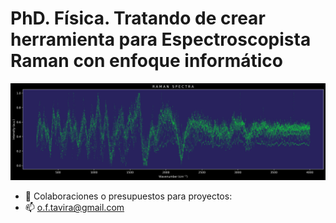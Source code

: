 # PhD. Física. Tratando de crear herramienta para Espectroscopista Raman con enfoque informático
![Raman spectrum](raman.jpg)

- 👋 Colaboraciones o presupuestos para proyectos:
- 📫 o.f.tavira@gmail.com

  

<!---
See you soon space cowboy
--->
